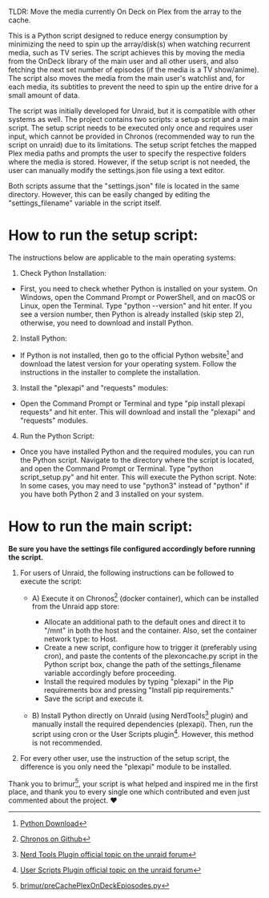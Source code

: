 TLDR: Move the media currently On Deck on Plex from the array to the cache. 

This is a Python script designed to reduce energy consumption by minimizing the need to spin up the array/disk(s) when watching recurrent media, such as TV series. The script achieves this by moving the media from the OnDeck library of the main user and all other users, and also fetching the next set number of episodes (if the media is a TV show/anime). The script also moves the media from the main user's watchlist and, for each media, its subtitles to prevent the need to spin up the entire drive for a small amount of data.

The script was initially developed for Unraid, but it is compatible with other systems as well. The project contains two scripts: a setup script and a main script. The setup script needs to be executed only once and requires user input, which cannot be provided in Chronos (recommended way to run the script on unraid) due to its limitations. 
The setup script fetches the mapped Plex media paths and prompts the user to specify the respective folders where the media is stored. However, if the setup script is not needed, the user can manually modify the settings.json file using a text editor.

Both scripts assume that the "settings.json" file is located in the same directory. However, this can be easily changed by editing the "settings_filename" variable in the script itself.

# How to run the setup script:

The instructions below are applicable to the main operating systems:
1) Check Python Installation: 
- First, you need to check whether Python is installed on your system. On Windows, open the Command Prompt or PowerShell, and on macOS or Linux, open the Terminal. 
    Type "python --version" and hit enter. If you see a version number, then Python is already installed (skip step 2), otherwise, you need to download and install Python.
2) Install Python: 
- If Python is not installed, then go to the official Python website[^2] and download the latest version for your operating system. Follow the instructions in the installer to complete the installation.
3) Install the "plexapi" and "requests" modules: 
- Open the Command Prompt or Terminal and type "pip install plexapi requests" and hit enter. This will download and install the "plexapi" and "requests" modules.
4) Run the Python Script: 
- Once you have installed Python and the required modules, you can run the Python script. Navigate to the directory where the script is located, and open the Command Prompt or Terminal. Type "python script_setup.py" and hit enter. This will execute the Python script.
Note: In some cases, you may need to use "python3" instead of "python" if you have both Python 2 and 3 installed on your system.


# How to run the main script:

**Be sure you have the settings file configured accordingly before running the script.**

1) For users of Unraid, the following instructions can be followed to execute the script:
    - A) Execute it on Chronos[^3] (docker container), which can be installed from the Unraid app store:
        - Allocate an additional path to the default ones and direct it to "/mnt" in both the host and the container. Also, set the container network type: to Host. 
        - Create a new script, configure how to trigger it (preferably using cron), and paste the contents of the plexoncache.py script in the Python script box, change the path of the settings_filename variable accordingly before proceeding.
        - Install the required modules by typing "plexapi" in the Pip requirements box and pressing "Install pip requirements."
        - Save the script and execute it.

    - B) Install Python directly on Unraid (using NerdTools[^4] plugin) and manually install the required dependencies (plexapi). Then, run the script using cron or the User Scripts plugin[^5]. However, this method is not recommended.

2) For every other user, use the instruction of the setup script, the difference is you only need the "plexapi" module to be installed.


Thank you to brimur[^1], your script is what helped and inspired me in the first place, and thank you to every single one which contributed and even just commented about the project. ❤️


[^1]: [brimur/preCachePlexOnDeckEpiosodes.py](https://gist.github.com/brimur/95277e75ca399d5d52b61e6aa192d1cd)
[^2]: [Python Download](https://wiki.python.org/moin/BeginnersGuide/Download)
[^3]: [Chronos on Github](https://github.com/simse/chronos)
[^4]: [Nerd Tools Plugin official topic on the unraid forum](https://forums.unraid.net/topic/129200-plug-in-nerdtools/)
[^5]: [User Scripts Plugin official topic on the unraid forum](https://forums.unraid.net/topic/48286-plugin-ca-user-scripts/)
